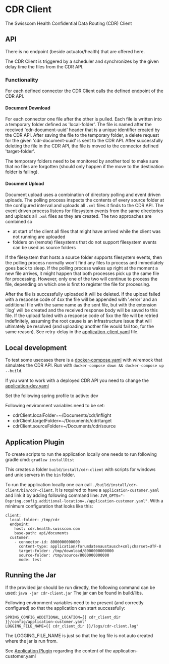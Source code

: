 # CDR Client
The Swisscom Health Confidential Data Routing (CDR) Client

## API
There is no endpoint (beside actuator/health) that are offered here.

The CDR Client is triggered by a scheduler and synchronizes by the given delay time the files from the CDR API.

### Functionality
For each defined connector the CDR Client calls the defined endpoint of the CDR API.

#### Document Download

For each connector one file after the other is pulled. Each file is written into a temporary folder defined as 'local-folder'.
The file is named after the received 'cdr-document-uuid' header that is a unique identifier created by the CDR API.
After saving the file to the temporary folder, a delete request for the given 'cdr-document-uuid' is sent to the CDR API.
After successfully deleting the file in the CDR API, the file is moved to the connector defined 'target-folder'.

The temporary folders need to be monitored by another tool to make sure that no files are forgotten (should only happen if the move
to the destination folder is failing).

#### Document Upload

Document upload uses a combination of directory polling and event driven uploads. The polling process inspects the 
contents of every source folder at the configured interval and uploads all `.xml` files it finds to the CDR API. The 
event driven process listens for filesystem events from the same directories and uploads all `.xml` files as they 
are created. The two approaches are combined so

* at start of the client all files that might have arrived while the client was not running are uploaded
* folders on (remote) filesystems that do not support filesystem events can be used as source folders

If the filesystem that hosts a source folder supports filesystem events, then the polling process normally won't find 
any files to process and immediately goes back to sleep. If the polling process wakes up right at the moment a new file 
arrives, it might happen that both processes pick up the same file for processing. However, only one of the two will 
continue to process the file, depending on which one is first to register the file for processing.

After the file is successfully uploaded it will be deleted.
If the upload failed with a response code of 4xx the file will be appended with '.error' and an additional file with the same name as the sent file, but with
the extension '.log' will be created and the received response body will be saved to this file.
If the upload failed with a response code of 5xx the file will be retried indefinitely, assuming the root cause is 
an infrastructure issue that will ultimately be resolved (and uploading another file would fail too, for the same 
reason). See retry-delay in the [application-client.yaml](./src/main/resources/config/application-client.yaml) file.

## Local development
To test some usecases there is a [docker-compose.yaml](./docker-compose/docker-compose.yaml) with wiremock that simulates the CDR API. Run with ```docker-compose down && docker-compose up --build```.

If you want to work with a deployed CDR API you need to change the [application-dev.yaml](./src/main/resources/config/application-dev.yaml)

Set the following spring profile to active: dev

Following environment variables need to be set:
* cdrClient.localFolder=~/Documents/cdr/inflight
* cdrClient.targetFolder=~/Documents/cdr/target
* cdrClient.sourceFolder=~/Documents/cdr/source

## Application Plugin
To create scripts to run the application locally one needs to run following gradle cmd: ```gradlew installDist```

This creates a folder ```build/install/cdr-client``` with scripts for windows and unix servers in the ```bin``` folder.

To run the application locally one can call ```./build/install/cdr-client/bin/cdr-client```. It is required to have a ```application-customer.yaml``` and link it by adding following command line: ```JVM_OPTS="-Dspring.config.additional-location=./application-customer.yaml"```.
With a minimum configuration that looks like this:
```
client:
  local-folder: /tmp/cdr
  endpoint:
    host: cdr.health.swisscom.com
    base-path: api/documents
  customer:
    - connector-id: 8000000000000
      content-type: application/forumdatenaustausch+xml;charset=UTF-8
      target-folder: /tmp/download/8000000000000
      source-folder: /tmp/source/8000000000000
      mode: test
```

## Running the Jar
If the provided jar should be run directly, the following command can be used:
```java -jar cdr-client.jar```
The jar can be found in build/libs.

Following environment variables need to be present (and correctly configured) so that the application can start successfully:
```
SPRING_CONFIG_ADDITIONAL_LOCATION={{ cdr_client_dir }}/config/application-customer.yaml"
LOGGING_FILE_NAME={{ cdr_client_dir }}/logs/cdr-client.log"
```
The LOGGING_FILE_NAME is just so that the log file is not auto created where the jar is run from.

See [Application Plugin](#application-plugin) regarding the content of the application-customer.yaml
